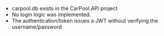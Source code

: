 
* carpool.db exists in the CarPool.API project
* No login logic was implemented. 
* The authentication/token issues a JWT without verifying the username/password
